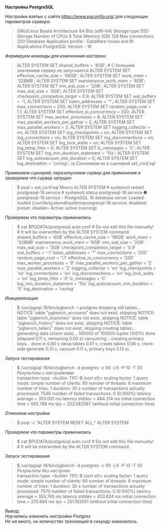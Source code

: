 **Настройка PostgreSQL**  
  
*Настройки взятых с сайта https://www.pgconfig.org/ для следующих параметров сервера:*  
  
> GNU/Linux Based
> Architecture
> 64 Bits (x86-64)
> Storage type
> SSD Storage
> Number of CPUs 8
> Total Memory (GB) 128
> Max connections 200
> Database
> Application profile - DataWare house and BI Applications
> PostgreSQL Version - 16
  
*Формируем команды для измененния настроек:*  
> ALTER SYSTEM SET shared_buffers = '4GB'; \# С большим значением сервер не запускается
> ALTER SYSTEM SET effective_cache_size = '96GB';
> ALTER SYSTEM SET work_mem = '328MB';
> ALTER SYSTEM SET maintenance_work_mem = '6GB';
> ALTER SYSTEM SET min_wal_size = '2GB';
> ALTER SYSTEM SET max_wal_size = '3GB';
> ALTER SYSTEM SET checkpoint_completion_target = 0.9;
> ALTER SYSTEM SET wal_buffers = -1;
> ALTER SYSTEM SET listen_addresses = '*';
> ALTER SYSTEM SET max_connections = 200;
> ALTER SYSTEM SET random_page_cost = 1.1;
> ALTER SYSTEM SET effective_io_concurrency = 200;
> ALTER SYSTEM SET max_worker_processes = 8;
> ALTER SYSTEM SET max_parallel_workers_per_gather = 2;
> ALTER SYSTEM SET max_parallel_workers = 2;
> ALTER SYSTEM SET logging_collector = on;
> ALTER SYSTEM SET log_checkpoints = on;
> ALTER SYSTEM SET log_connections = on;
> ALTER SYSTEM SET log_disconnections = on;
> ALTER SYSTEM SET log_lock_waits = on;
> ALTER SYSTEM SET log_temp_files = 0;
> ALTER SYSTEM SET lc_messages = 'C';
> ALTER SYSTEM SET log_min_duration_statement = '10s';
> ALTER SYSTEM SET log_autovacuum_min_duration = 0;
> ALTER SYSTEM SET log_destination = 'csvlog';
> \q
> *Сохнаняем их в сценарий set_conf.sql*  
  
*Применяем сценарий, перезапускаем сервер для применения и проверяем что сервер запущен*  
> $ psql < set_conf.sql
> Много ALTER SYSTEM
> \# systemctl restart postgresql-16.service
> \# systemctl status postgresql-16.service 
> ● postgresql-16.service - PostgreSQL 16 database server
>      Loaded: loaded (/usr/lib/systemd/system/postgresql-16.service; disabled; preset: disable>
>      Active: active (running)
  
*Проверяем что параметры применились*  
> $ cat $PGDATA/postgresql.auto.conf
> \# Do not edit this file manually!
> \# It will be overwritten by the ALTER SYSTEM command.
> shared_buffers = '4GB'
> effective_cache_size = '96GB'
> work_mem = '328MB'
> maintenance_work_mem = '6GB'
> min_wal_size = '2GB'
> max_wal_size = '3GB'
> checkpoint_completion_target = '0.9'
> wal_buffers = '-1'
> listen_addresses = '*'
> max_connections = '200'
> random_page_cost = '1.1'
> effective_io_concurrency = '200'
> max_worker_processes = '8'
> max_parallel_workers_per_gather = '2'
> max_parallel_workers = '2'
> logging_collector = 'on'
> log_checkpoints = 'on'
> log_connections = 'on'
> log_disconnections = 'on'
> log_lock_waits = 'on'
> log_temp_files = '0'
> lc_messages = 'C'
> log_min_duration_statement = '10s'
> log_autovacuum_min_duration = '0'
> log_destination = 'csvlog'
  
*Инициализация*  
> $ /usr/pgsql-16/bin/pgbench -i postgres
> dropping old tables...
> NOTICE:  table "pgbench_accounts" does not exist, skipping
> NOTICE:  table "pgbench_branches" does not exist, skipping
> NOTICE:  table "pgbench_history" does not exist, skipping
> NOTICE:  table "pgbench_tellers" does not exist, skipping
> creating tables...
> generating data (client-side)...
> 100000 of 100000 tuples (100%) done (elapsed 0.11 s, remaining 0.00 s)
> vacuuming...
> creating primary keys...
> done in 0.60 s (drop tables 0.01 s, create tables 0.06 s, client-side generate 0.31 s, vacuum 0.11 s, primary keys 0.13 s).
  
*Запуск тестирования*  
> $ /usr/pgsql-16/bin/pgbench -d postgres -c 90 -j 6 -P 10 -T 30
*Результаты с настройками:*  
> transaction type: <builtin: TPC-B (sort of)>
> scaling factor: 1
> query mode: simple
> number of clients: 90
> number of threads: 6
> maximum number of tries: 1
> duration: 30 s
> number of transactions actually processed: 7546
> number of failed transactions: 0 (0.000%)
> latency average = 353.001 ms
> latency stddev = 484.314 ms
> initial connection time = 565.788 ms
> tps = 253.082587 (without initial connection time)
  
*Отменяем настройки*  
> $ psql -c "ALTER SYSTEM RESET ALL;"
> ALTER SYSTEM
  
*Проверяем что параметры применились*  
> $ cat $PGDATA/postgresql.auto.conf
> \# Do not edit this file manually!
> \# It will be overwritten by the ALTER SYSTEM command.
  
*Запуск тестирования*  
> $ /usr/pgsql-16/bin/pgbench -d postgres -c 90 -j 6 -P 10 -T 30
*Результаты без настроек:*  
> transaction type: <builtin: TPC-B (sort of)>
> scaling factor: 1
> query mode: simple
> number of clients: 90
> number of threads: 6
> maximum number of tries: 1
> duration: 30 s
> number of transactions actually processed: 7570
> number of failed transactions: 0 (0.000%)
> latency average = 355.745 ms
> latency stddev = 453.624 ms
> initial connection time = 270.884 ms
> tps = 251.193551 (without initial connection time)
  
*Вывод:*  
*Научились изменять настройки Postgres*  
*Не на много, но количество транзакций в секунду изменилось.*  
